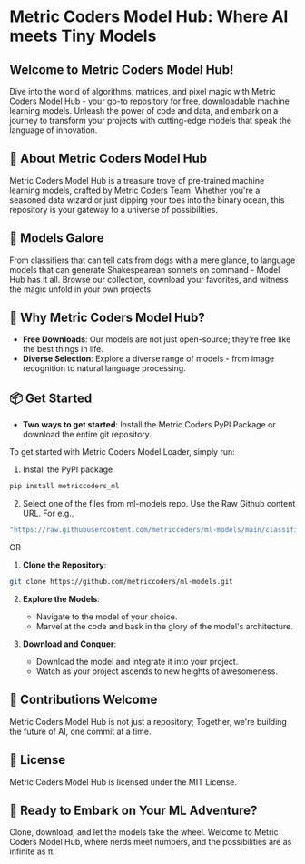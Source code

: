 # Metric Coders Model Hub: Where AI meets Tiny Models

## Welcome to Metric Coders Model Hub!

Dive into the world of algorithms, matrices, and pixel magic with Metric Coders Model Hub - your go-to repository for free, downloadable machine learning models. Unleash the power of code and data, and embark on a journey to transform your projects with cutting-edge models that speak the language of innovation.

## 🚀 About Metric Coders Model Hub

Metric Coders Model Hub is a treasure trove of pre-trained machine learning models, crafted by Metric Coders Team. Whether you're a seasoned data wizard or just dipping your toes into the binary ocean, this repository is your gateway to a universe of possibilities.

## 🤖 Models Galore

From classifiers that can tell cats from dogs with a mere glance, to language models that can generate Shakespearean sonnets on command - Model Hub has it all. Browse our collection, download your favorites, and witness the magic unfold in your own projects.

## 🧠 Why Metric Coders Model Hub?

- **Free Downloads**: Our models are not just open-source; they're free like the best things in life.
- **Diverse Selection**: Explore a diverse range of models - from image recognition to natural language processing.

## 📦 Get Started

- **Two ways to get started**: Install the Metric Coders PyPI Package or download the entire git repository.

To get started with Metric Coders Model Loader, simply run:

1. Install the PyPI package
```bash
pip install metriccoders_ml
```
2. Select one of the files from ml-models repo. Use the Raw Github content URL. For e.g.,
```bash
"https://raw.githubusercontent.com/metriccoders/ml-models/main/classifiers/adaboostclassifier_10/model64_0.32271997615954084_SAMME.R/model.joblib"
```

OR

1. **Clone the Repository**:

```bash
git clone https://github.com/metriccoders/ml-models.git
```

2. **Explore the Models**:

   - Navigate to the model of your choice.
   - Marvel at the code and bask in the glory of the model's architecture.

3. **Download and Conquer**:

   - Download the model and integrate it into your project.
   - Watch as your project ascends to new heights of awesomeness.


## 🌟 Contributions Welcome

Metric Coders Model Hub is not just a repository; Together, we're building the future of AI, one commit at a time.

## 📜 License

Metric Coders Model Hub is licensed under the MIT License.

## 🚀 Ready to Embark on Your ML Adventure?

Clone, download, and let the models take the wheel. Welcome to Metric Coders Model Hub, where nerds meet numbers, and the possibilities are as infinite as π.

